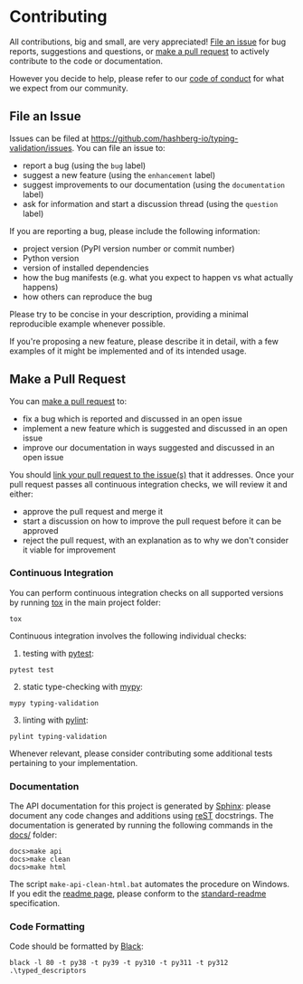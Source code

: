 
# Contributing

All contributions, big and small, are very appreciated!
[File an issue](#file-an-issue) for bug reports, suggestions and questions, or [make a pull request](#make-a-pull-request) to actively contribute to the code or documentation.

However you decide to help, please refer to our [code of conduct](CODE_OF_CONDUCT.md) for what we expect from our community.


## File an Issue

Issues can be filed at https://github.com/hashberg-io/typing-validation/issues. You can file an issue to:

- report a bug (using the `bug` label)
- suggest a new feature (using the `enhancement` label)
- suggest improvements to our documentation (using the `documentation` label)
- ask for information and start a discussion thread (using the `question` label)

If you are reporting a bug, please include the following information:

- project version (PyPI version number or commit number)
- Python version
- version of installed dependencies
- how the bug manifests (e.g. what you expect to happen vs what actually happens)
- how others can reproduce the bug

Please try to be concise in your description, providing a minimal reproducible example whenever possible.

If you're proposing a new feature, please describe it in detail, with a few examples of it might be implemented and of its intended usage.


## Make a Pull Request

You can [make a pull request](https://docs.github.com/en/github/collaborating-with-pull-requests/proposing-changes-to-your-work-with-pull-requests/about-pull-requests) to:

- fix a bug which is reported and discussed in an open issue
- implement a new feature which is suggested and discussed in an open issue
- improve our documentation in ways suggested and discussed in an open issue

You should [link your pull request to the issue(s)](https://docs.github.com/en/issues/tracking-your-work-with-issues/linking-a-pull-request-to-an-issue) that it addresses. Once your pull request passes all continuous integration checks, we will review it and either:

- approve the pull request and merge it
- start a discussion on how to improve the pull request before it can be approved
- reject the pull request, with an explanation as to why we don't consider it viable for improvement


### Continuous Integration

You can perform continuous integration checks on all supported versions by running [tox](https://tox.readthedocs.io/en/latest/) in the main project folder:

```
tox
```

Continuous integration involves the following individual checks:

1. testing with [pytest](https://docs.pytest.org/):

```
pytest test
```

2. static type-checking with [mypy](http://mypy-lang.org/):

```
mypy typing-validation
```

3. linting with [pylint](https://www.pylint.org/):

```
pylint typing-validation
```

Whenever relevant, please consider contributing some additional tests pertaining to your implementation.


### Documentation

The API documentation for this project is generated by [Sphinx](https://www.sphinx-doc.org/): please document any code changes and additions using [reST](https://www.sphinx-doc.org/en/master/usage/restructuredtext/index.html) docstrings. The documentation is generated by running the following commands in the [docs/](docs/) folder:

```
docs>make api
docs>make clean
docs>make html
```

The script `make-api-clean-html.bat` automates the procedure on Windows. If you edit the [readme page](README.rst), please conform to the [standard-readme](https://github.com/RichardLitt/standard-readme) specification.


### Code Formatting

Code should be formatted by [Black](https://github.com/psf/black):

```
black -l 80 -t py38 -t py39 -t py310 -t py311 -t py312 .\typed_descriptors
```
